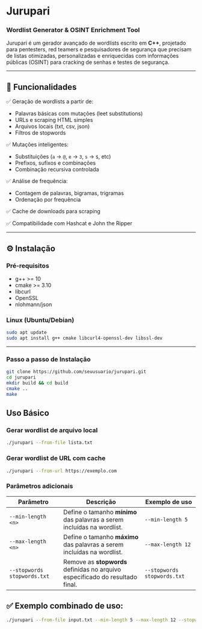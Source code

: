 # Jurupari

### Wordlist Generator & OSINT Enrichment Tool

Jurupari é um gerador avançado de wordlists escrito em **C++**, projetado para pentesters, red teamers e pesquisadores de segurança que precisam de listas otimizadas, personalizadas e enriquecidas com informações públicas (OSINT) para cracking de senhas e testes de segurança.

---

## 🚀 **Funcionalidades**

✅ Geração de wordlists a partir de:

- Palavras básicas com mutações (leet substitutions)
- URLs e scraping HTML simples
- Arquivos locais (txt, csv, json)
- Filtros de stopwords

✅ Mutações inteligentes:

- Substituições (`a` → `@`, `e` → `3`, `s` → `$`, etc)
- Prefixos, sufixos e combinações
- Combinação recursiva controlada

✅ Análise de frequência:

- Contagem de palavras, bigramas, trigramas
- Ordenação por frequência

✅ Cache de downloads para scraping

✅ Compatibilidade com Hashcat e John the Ripper


---

## ⚙️ **Instalação**

### **Pré-requisitos**

- g++ >= 10
- cmake >= 3.10
- libcurl
- OpenSSL
- nlohmann/json

### **Linux (Ubuntu/Debian)**

```bash
sudo apt update
sudo apt install g++ cmake libcurl4-openssl-dev libssl-dev
```
---

### **Passo a passo de Instalação**

```bash
git clone https://github.com/seuusuario/jurupari.git
cd jurupari
mkdir build && cd build
cmake ..
make
```
## **Uso Básico**

### **Gerar wordlist de arquivo local**
```bash
./jurupari --from-file lista.txt
```
### **Gerar wordlist de URL com cache**
```bash
./jurupari --from-url https://exemplo.com
```
### **Parâmetros adicionais**

| Parâmetro                   | Descrição                                                                     | Exemplo de uso              |
| --------------------------- | ----------------------------------------------------------------------------- | --------------------------- |
| `--min-length <n>`          | Define o tamanho **mínimo** das palavras a serem incluídas na wordlist.       | `--min-length 5`            |
| `--max-length <n>`          | Define o tamanho **máximo** das palavras a serem incluídas na wordlist.       | `--max-length 12`           |
| `--stopwords stopwords.txt` | Remove as **stopwords** definidas no arquivo especificado do resultado final. | `--stopwords stopwords.txt` |

## **✅ Exemplo combinado de uso:**
```bash
./jurupari --from-file input.txt --min-length 5 --max-length 12 --stopwords stopwords.txt
